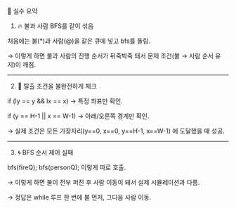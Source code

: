 📌 실수 요약
1. 🔥 불과 사람 BFS를 같이 섞음

처음에는 불(*)과 사람(@)을 같은 큐에 넣고 bfs를 돌림.

→ 이렇게 하면 불과 사람의 진행 순서가 뒤죽박죽 돼서 문제 조건(불 → 사람 순서 유지)이 깨짐.

---

2. 🧑 탈출 조건을 불완전하게 체크

if (ly == y && lx == x) → 특정 좌표만 확인.

if (y == H-1 || x == W-1) → 아래/오른쪽 경계만 확인.

→ 실제 조건은 모든 가장자리(y==0, x==0, y==H-1, x==W-1) 에 도달했을 때 성공.

---

3. 🌀 BFS 순서 제어 실패

bfs(fireQ); bfs(personQ); 이렇게 따로 호출.

→ 이렇게 하면 불이 전부 퍼진 후 사람 이동이 돼서 실제 시뮬레이션과 다름.

→ 정답은 while 루프 한 번에 불 먼저, 그다음 사람 이동.
